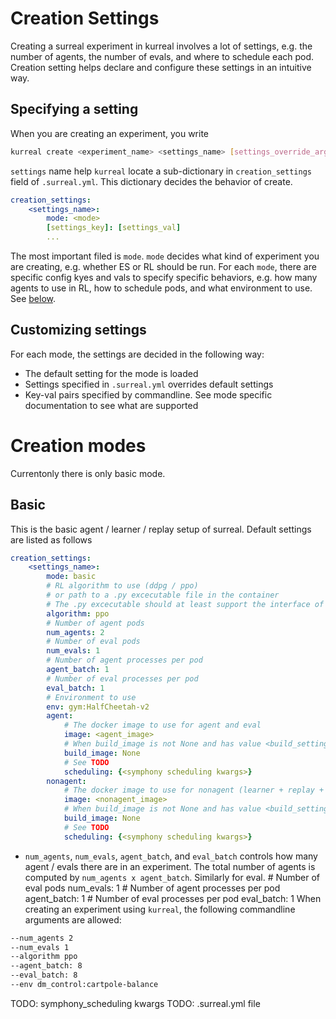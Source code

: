 # Creation Settings
Creating a surreal experiment in kurreal involves a lot of settings, e.g. the number of agents, the number of evals, and where to schedule each pod. Creation setting helps declare and configure these settings in an intuitive way.

## Specifying a setting
When you are creating an experiment, you write
```bash
kurreal create <experiment_name> <settings_name> [settings_override_args] -- config_args
```
`settings` name help `kurreal` locate a sub-dictionary in `creation_settings` field of `.surreal.yml`. This dictionary decides the behavior of create.
```yaml
creation_settings:
    <settings_name>:
        mode: <mode>
        [settings_key]: [settings_val] 
        ...
```
The most important filed is `mode`. `mode` decides what kind of experiment you are creating, e.g. whether ES or RL should be run. For each `mode`, there are specific config kyes and vals to specify specific behaviors, e.g. how many agents to use in RL, how to schedule pods, and what environment to use. See [below](#basic).

## Customizing settings
For each mode, the settings are decided in the following way:
* The default setting for the mode is loaded
* Settings specified in `.surreal.yml` overrides default settings
* Key-val pairs specified by commandline. See mode specific documentation to see what are supported

# Creation modes
Currentonly there is only basic mode.

## Basic
This is the basic agent / learner / replay setup of surreal. Default settings are listed as follows
```yaml
creation_settings:
    <settings_name>:
        mode: basic
        # RL algorithm to use (ddpg / ppo) 
        # or path to a .py excecutable file in the container
        # The .py excecutable should at least support the interface of surreal/main/ddpg.py and surreal/main/ppo.py
        algorithm: ppo
        # Number of agent pods
        num_agents: 2
        # Number of eval pods
        num_evals: 1
        # Number of agent processes per pod
        agent_batch: 1
        # Number of eval processes per pod
        eval_batch: 1
        # Environment to use
        env: gym:HalfCheetah-v2
        agent:
            # The docker image to use for agent and eval
            image: <agent_image>
            # When build_image is not None and has value <build_settings_name>, build docker image according to build settings and push to <agent_image>:experiment_name
            build_image: None
            # See TODO
            scheduling: {<symphony scheduling kwargs>}
        nonagent:
            # The docker image to use for nonagent (learner + replay + ps + logging etc.)
            image: <nonagent_image>
            # When build_image is not None and has value <build_settings_name>, build docker image according to build settings and push to <nonagent_image>:experiment_name
            build_image: None
            # See TODO
            scheduling: {<symphony scheduling kwargs>}
```
* `num_agents`, `num_evals`, `agent_batch`, and `eval_batch` controls how many agent / evals there are in an experiment. The total number of agents is computed by `num_agents x agent_batch`. Similarly for eval.
        # Number of eval pods
        num_evals: 1
        # Number of agent processes per pod
        agent_batch: 1
        # Number of eval processes per pod
        eval_batch: 1
When creating an experiment using `kurreal`, the following commandline arguments are allowed:
```bash
--num_agents 2
--num_evals 1
--algorithm ppo
--agent_batch: 8
--eval_batch: 8
--env dm_control:cartpole-balance
```
TODO: symphony_scheduling kwargs
TODO: .surreal.yml file